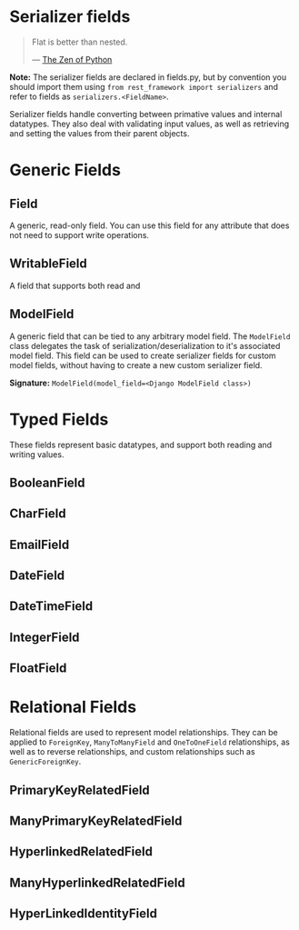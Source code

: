 <a class="github" href="fields.py"></a>

# Serializer fields

> Flat is better than nested.
>
> &mdash; [The Zen of Python][cite]

**Note:** The serializer fields are declared in fields.py, but by convention you should import them using `from rest_framework import serializers` and refer to fields as `serializers.<FieldName>`.

Serializer fields handle converting between primative values and internal datatypes.  They also deal with validating input values, as well as retrieving and setting the values from their parent objects.

# Generic Fields

## Field

A generic, read-only field.  You can use this field for any attribute that does not need to support write operations.

## WritableField

A field that supports both read and 

## ModelField

A generic field that can be tied to any arbitrary model field.  The `ModelField` class delegates the task of serialization/deserialization to it's associated model field.  This field can be used to create serializer fields for custom model fields, without having to create a new custom serializer field.

**Signature:** `ModelField(model_field=<Django ModelField class>)`

# Typed Fields

These fields represent basic datatypes, and support both reading and writing values.

## BooleanField

## CharField

## EmailField

## DateField

## DateTimeField

## IntegerField

## FloatField

# Relational Fields

Relational fields are used to represent model relationships.  They can be applied to `ForeignKey`, `ManyToManyField` and `OneToOneField` relationships, as well as to reverse relationships, and custom relationships such as `GenericForeignKey`.

## PrimaryKeyRelatedField

## ManyPrimaryKeyRelatedField

## HyperlinkedRelatedField

## ManyHyperlinkedRelatedField

## HyperLinkedIdentityField

[cite]: http://www.python.org/dev/peps/pep-0020/
